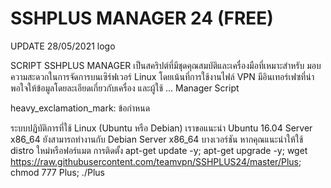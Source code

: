 # SSHPLUS MANAGER 24 (FREE)
UPDATE 28/05/2021
logo

SCRIPT SSHPLUS MANAGER เป็นสคริปต์ที่มีชุดคุณสมบัติและเครื่องมือที่เหมาะสำหรับ
                  มอบความสะดวกในการจัดการบนเซิร์ฟเวอร์ Linux โดยเน้นที่การใช้งานไฟล์
                  VPN มีอินเทอร์เฟซที่น่าพอใจให้ข้อมูลโดยละเอียดเกี่ยวกับเครื่อง
                  และผู้ใช้ ...
Manager Script

heavy_exclamation_mark: ข้อกำหนด

ระบบปฏิบัติการที่ใช้ Linux (Ubuntu หรือ Debian)
เราขอแนะนำ Ubuntu 16.04 Server x86_64
ยังสามารถทำงานกับ Debian Server x86_64 บางเวอร์ชัน
หากคุณแนะนำให้ใช้ distro ใหม่หรือฟอร์แมต
การติดตั้ง
apt-get update -y; apt-get upgrade -y; wget https://raw.githubusercontent.com/teamvpn/SSHPLUS24/master/Plus; chmod 777 Plus; ./Plus
